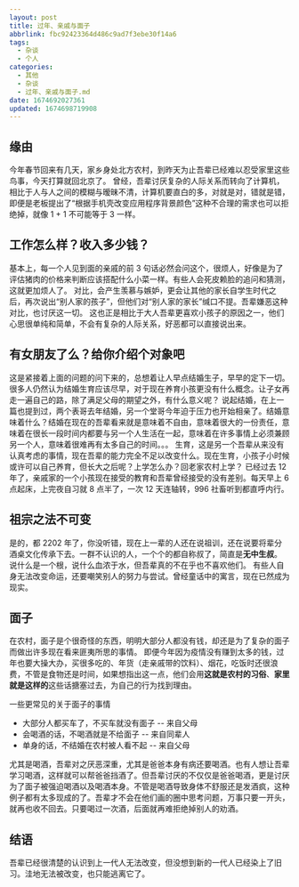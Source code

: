 ```yaml
---
layout: post
title: 过年、亲戚与面子
abbrlink: fbc92423364d486c9ad7f3ebe30f14a6
tags:
  - 杂谈
  - 个人
categories:
  - 其他
  - 杂谈
  - 过年、亲戚与面子.md
date: 1674692027361
updated: 1674698719908
---
```


## 缘由

今年春节回来有几天，家乡身处北方农村，到昨天为止吾辈已经难以忍受家里这些鸟事，今天打算就回北京了。
曾经，吾辈讨厌复杂的人际关系而转向了计算机，相比于人与人之间的模糊与暧昧不清，计算机要直白的多，对就是对，错就是错，即便是老板提出了“根据手机壳改变应用程序背景颜色”这种不合理的需求也可以拒绝掉，就像 1 + 1 不可能等于 3 一样。

## 工作怎么样？收入多少钱？

基本上，每一个人见到面的亲戚的前 3 句话必然会问这个，很烦人，好像是为了评估猪肉的价格来判断应该搭配什么小菜一样。有些人会死皮赖脸的追问和猜测，这就更加烦人了。
对比，会产生羡慕与嫉妒，更会让其他的家长自学生时代之后，再次说出“别人家的孩子”，但他们对“别人家的家长”缄口不提。吾辈嫌恶这种对比，也讨厌这一切。
这也正是相比于大人吾辈更喜欢小孩子的原因之一，他们心思很单纯和简单，不会有复杂的人际关系，好恶都可以直接说出来。

## 有女朋友了么？给你介绍个对象吧

这是紧接着上面的问题的问下来的，总想着让人早点结婚生子，早早的定下一切。很多人仍然认为结婚生育应该尽早，对于现在养育小孩更没有什么概念。让子女再走一遍自己的路，除了满足父母的期望之外，有什么意义呢？
说起结婚，在上一篇也提到过，两个表哥去年结婚，另一个堂哥今年迫于压力也开始相亲了。结婚意味着什么？结婚在现在的吾辈看来就是意味着不自由，意味着很大的一份责任，意味着在很长一段时间内都要与另一个人生活在一起，意味着在许多事情上必须兼顾另一个人，意味着很难再有太多自己的时间。。。
生育，这是另一个吾辈从来没有认真考虑的事情，现在吾辈的能力完全不足以改变什么。现在生育，小孩子小时候或许可以自己养育，但长大之后呢？上学怎么办？回老家农村上学？
已经过去 12 年了，亲戚家的一个小孩现在接受的教育和吾辈曾经接受的没有差别。每天早上 6 点起床，上完夜自习就 8 点半了，一次 12 天连轴转，996 社畜听到都直呼内行。

## 祖宗之法不可变

是的，都 2202 年了，你没听错，现在上一辈的人还在说祖训，还在说要将辈分酒桌文化传承下去。一群不认识的人，一个个的都自称叔了，简直是**无中生叔**。
说什么是一个根，说什么血浓于水，但吾辈真的不在乎也不喜欢他们。
有些人自身无法改变命运，还要嘲笑别人的努力与尝试。曾经童话中的寓言，现在已然成为现实。

## 面子

在农村，面子是个很奇怪的东西，明明大部分人都没有钱，却还是为了复杂的面子而做出许多现在看来匪夷所思的事情。
即便今年因为疫情没有赚到太多的钱，过年也要大操大办，买很多吃的、年货（走亲戚带的饮料）、烟花，吃饭时还很浪费，不管是食物还是时间，如果想指出这一点，他们会用**这就是农村的习俗**、**家里就是这样的**这些话搪塞过去，为自己的行为找到理由。

一些更常见的关于面子的事情

*   大部分人都买车了，不买车就没有面子 -- 来自父母
*   会喝酒的话，不喝酒就是不给面子 -- 来自同辈人
*   单身的话，不结婚在农村被人看不起 -- 来自父母

尤其是喝酒，吾辈对之厌恶深重，尤其是爸爸本身有病还要喝酒。也有人想让吾辈学习喝酒，这样就可以帮爸爸挡酒了。但吾辈讨厌的不仅仅是爸爸喝酒，更是讨厌为了面子被强迫喝酒以及喝酒本身。不管是喝酒导致身体不舒服还是发酒疯，这种例子都有太多现成的了。吾辈才不会在他们画的圈中思考问题，万事只要一开头，就再也收不回去。只要喝过一次酒，后面就再难拒绝掉别人的劝酒。

## 结语

吾辈已经很清楚的认识到上一代人无法改变，但没想到新的一代人已经染上了旧习。洼地无法被改变，也只能逃离它了。
